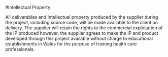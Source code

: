 #Intellectual Property

All deliverables and Intellectual property produced by the supplier during the project, including source code, will be made available to the client on delivery. The supplier will retain the rights to the commercial exploitation of the IP produced however, the supplier agrees to make the IP and product developed through this project available without charge to educational establishments in Wales for the purpose of training health care professionals.


